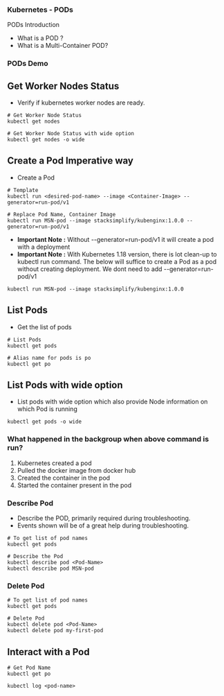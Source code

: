 ### Kubernetes - PODs
PODs Introduction
- What is a POD ?
- What is a Multi-Container POD?

### PODs Demo

## Get Worker Nodes Status
- Verify if kubernetes worker nodes are ready.
```t
# Get Worker Node Status
kubectl get nodes

# Get Worker Node Status with wide option
kubectl get nodes -o wide
```

## Create a Pod Imperative way

- Create a Pod

```t
# Template
kubectl run <desired-pod-name> --image <Container-Image> --generator=run-pod/v1

# Replace Pod Name, Container Image
kubectl run MSN-pod --image stacksimplify/kubenginx:1.0.0 --generator=run-pod/v1

```
- **Important Note :** Without --generator=run-pod/v1 it will create a pod with a deployment
- **Important Note :** With Kubernetes 1.18 version, there is lot clean-up to kubectl run command. The below will suffice to create a Pod as a pod without creating deployment. We dont need to add --generator=run-pod/v1

```
kubectl run MSN-pod --image stacksimplify/kubenginx:1.0.0
```

## List Pods
* Get the list of pods
```t
# List Pods
kubectl get pods

# Alias name for pods is po
kubectl get po
```
## List Pods with wide option
- List pods with wide option which also provide Node information on which Pod is running
```
kubectl get pods -o wide
```
### What happened in the backgroup when above command is run?
1. Kubernetes created a pod
2. Pulled the docker image from docker hub
3. Created the container in the pod
4. Started the container present in the pod

### Describe Pod
- Describe the POD, primarily required during troubleshooting. 
- Events shown will be of a great help during troubleshooting. 
```t
# To get list of pod names
kubectl get pods

# Describe the Pod
kubectl describe pod <Pod-Name>
kubectl describe pod MSN-pod 
```

### Delete Pod
```t
# To get list of pod names
kubectl get pods

# Delete Pod
kubectl delete pod <Pod-Name>
kubectl delete pod my-first-pod
```
## Interact with a Pod
```t
# Get Pod Name
kubectl get po

kubectl log <pod-name>

```


